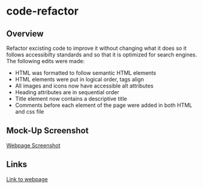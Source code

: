 # code-refactor

## Overview
Refactor excisting code to improve it without changing what it does so it follows accessibilty standards and so that it is optimized for search engines. The following edits were made:
- HTML was formatted to follow semantic HTML elements
- HTML elements were put in logical order, tags align
- All images and icons now have accessible alt attributes
- Heading attributes are in sequential order
- Title element now contains a descriptive title
- Comments before each element of the page were added in both HTML and css file

## Mock-Up Screenshot

[Webpage Screenshot](assets/images/screenshot.png)

## Links
[Link to webpage](https://marvanessa1.github.io/code-refactor/)



